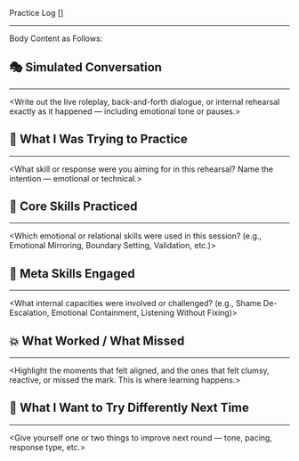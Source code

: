 Practice Log []

---
Body Content as Follows:

## 🎭 Simulated Conversation
---
<Write out the live roleplay, back-and-forth dialogue, or internal rehearsal exactly as it happened — including emotional tone or pauses.>

## 🧠 What I Was Trying to Practice
---
<What skill or response were you aiming for in this rehearsal? Name the intention — emotional or technical.>

## 🧠 Core Skills Practiced
---
<Which emotional or relational skills were used in this session? (e.g., Emotional Mirroring, Boundary Setting, Validation, etc.)>

## 🧭 Meta Skills Engaged
---
<What internal capacities were involved or challenged? (e.g., Shame De-Escalation, Emotional Containment, Listening Without Fixing)>

## 💥 What Worked / What Missed
---
<Highlight the moments that felt aligned, and the ones that felt clumsy, reactive, or missed the mark. This is where learning happens.>

## 🧱 What I Want to Try Differently Next Time
---
<Give yourself one or two things to improve next round — tone, pacing, response type, etc.>


